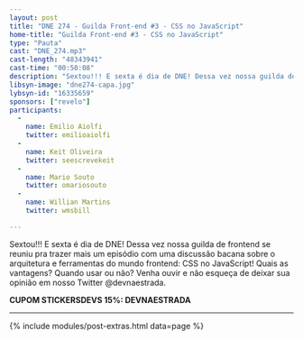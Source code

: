 ```yaml
---
layout: post
title: "DNE 274 - Guilda Front-end #3 - CSS no JavaScript"
home-title: "Guilda Front-end #3 - CSS no JavaScript"
type: "Pauta"
cast: "DNE_274.mp3"
cast-length: "48343941"
cast-time: "00:50:08"
description: "Sextou!!! E sexta é dia de DNE! Dessa vez nossa guilda de frontend se reuniu pra trazer mais um episódio com uma discussão bacana sobre o arquitetura e ferramentas do mundo frontend: CSS no JavaScript! Quais as vantagens? Quando usar ou não? Venha ouvir e não esqueça de deixar sua opinião em nosso Twitter @devnaestrada."
libsyn-image: "dne274-capa.jpg"
lybsyn-id: "16335659"
sponsors: ["revelo"]
participants:
  -
    name: Emilio Aiolfi
    twitter: emilioaiolfi
  -
    name: Keit Oliveira
    twitter: seescrevekeit
  -
    name: Mario Souto
    twitter: omariosouto
  -
    name: Willian Martins
    twitter: wmsbill

---
```


Sextou!!! E sexta é dia de DNE! Dessa vez nossa guilda de frontend se reuniu pra trazer mais um episódio com uma discussão bacana sobre o arquitetura e ferramentas do mundo frontend: CSS no JavaScript! Quais as vantagens? Quando usar ou não? Venha ouvir e não esqueça de deixar sua opinião em nosso Twitter @devnaestrada.

<strong>CUPOM STICKERSDEVS 15%: DEVNAESTRADA</strong>

---

{% include modules/post-extras.html data=page %}
